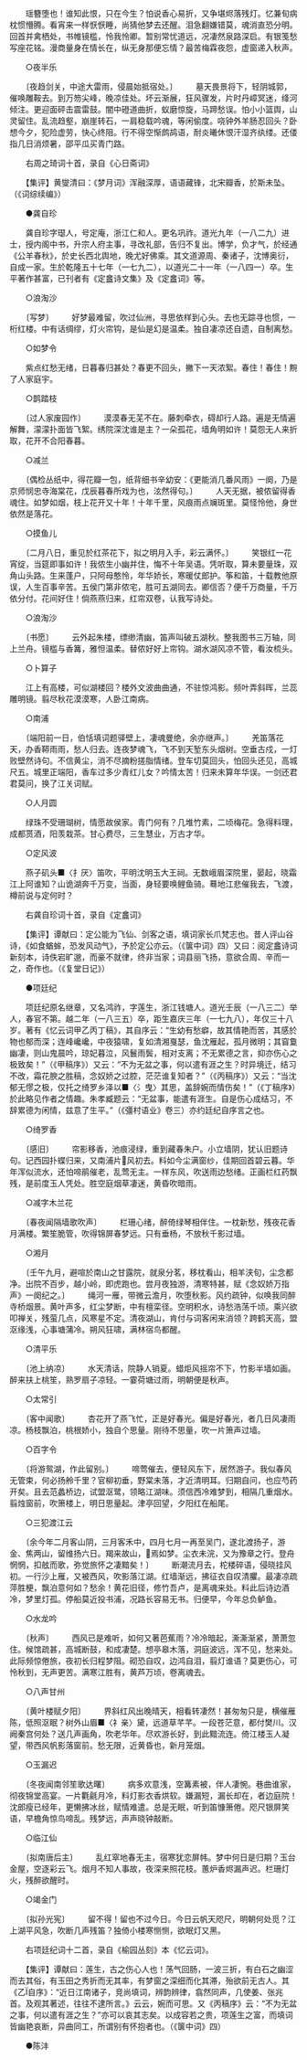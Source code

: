 <!-- { "loadSidebar": true } -->
　　瑶簪堕也！谁知此恨，只在今生？怕说香心易折，又争堪烬落残灯。忆兼旬病枕惯懵腾。看宵来一样恹恹睡，尚猜他梦去还醒。泪急翻嫌错莫，魂消直恐分明。回首并禽栖处，书帷镜槛，怜我怜卿。暂别常忧道远，况凄然泉路深启。有银笺愁写座花铭。漫商量身在情长在，纵无身那便忘情？最苦梅霖夜怨，虚窗递入秋声。

　　○夜半乐

　　〔夜趋剑关，中途大雷雨，侵晨始抵宿处。〕
　　墓天畏景将下，轻阴城郭，催唤雕鞍去。到万笏尖峰，晚凉佳处。坏云渐展，狂风骤发，片时丹嶂冥迷，绛河倾注。更迎面砰击震雷鼓。闇中磴道曲折，蚁磨惊旋，马蹄愁误。怕小小篮舆，山灵留住。乱流趋壑，崩崖转石，一肩稳载吟魂，等闲偷度。哓钟外羊肠忍回头？卧想今夕，犯险虚劳，快心终阻。行不得空惭鹧鸪语，耐炎曦休恨汗湿齐纨缕。还偻指几日消烦暑，邵平瓜买青门路。

　　右周之琦词十首，录自《心日斋词》

　　【集评】黄燮清曰：《梦月词》浑融深厚，语语藏锋，北宋瓣香，於斯未坠。（《词综续编》）

　　●龚自珍

　　龚自珍字璱人，号定庵，浙江仁和人。更名巩祚。道光九年（一八二九）进士，授内阁中书，升宗人府主事，寻改礼部，告归不复出。博学，负才气，於经通《公羊春秋》，於史长西北舆地，晚尤好佛乘。其文道源周、秦诸子，沈博奥衍，自成一家。生於乾隆五十七年（一七九二），以道光二十一年（一八四一）卒。生平著作甚富，已刊者有《定盫诗文集》及《定盫词》等。

　　○浪淘沙

　　〔写梦〕
　　好梦最难留，吹过仙洲，寻思依样到心头。去也无踪寻也惯，一桁红楼。中有话绸缪，灯火帘钩，是仙是幻是温柔。独自凄凉还自遗，自制离愁。

　　○如梦令

　　紫点红愁无绪，日暮春归甚处？春更不回头，撇下一天浓絮。春住！春住！黦了人家庭宇。

　　○鹊踏枝

　　〔过人家废园作〕
　　漠漠春无芜不在。藤刺牵衣，碍却行人路。遍是无情遍解舞，濛濛扑面皆飞絮。绣院深沈谁是主？一朵孤花，墙角明如许！莫怨无人来折取，花开不合阳春暮。

　　○减兰

　　〔偶检丛纸中，得花瓣一包，纸背细书辛幼安：《更能消几番风雨》一阕，乃是京师悯忠寺海棠花，戊辰暮春所戏为也，泫然得句。〕
　　人天无据，被侬留得香魂住。如梦如烟，枝上花开又十年！十年千里，风痕雨点斓斑里。莫怪怜他，身世依然是落花。

　　○摸鱼儿

　　〔二月八日，重见於红茶花下，拟之明月入手，彩云满怀。〕
　　笑银红一花宵绽，当筵即事如许！我侬生小幽并住，悔不十年吴语。凭听取，算未要量珠，双角山头路。生来蓬户，只阿母憨怜，年华娇长，寒暖仗郎护。筝和笛，十载教他原误，人生百事辛苦。五侯门第非侬宅，胜可五湖同去。卿信否？便千万商量，千万依分付。花间好住！倘燕燕归来，红帘双卷，认我写诗处。

　　○浪淘沙

　　〔书愿〕
　　云外起朱楼，缥缈清幽，笛声叫破五湖秋。整我图书三万轴，同上兰舟。镜槛与香篝，雅怛温柔。替侬好好上帘钩。湖水湖风凉不管，看汝梳头。

　　○卜算子

　　江上有高楼，可似湖楼回？楼外文波曲曲通，不驻惊鸿影。频叶弄斜晖，兰蕊雕明镜。翦尽秋花漠漠寒，人卧江南病。

　　○南浦

　　〔端阳前一日，伯恬填词题驿壁上，凄魂曼绝，余亦继声。〕
　　羌笛落花天，办香鞯雨雨，愁人归去。连夜梦魂飞，飞不到天堑东头烟树。空垂古戍，一灯败壁然诗句。不信黄尘，消不尽摘粉搓脂情绪。登车切莫回头，怕回头还见，高城尺五。城里正端阳，香车过多少青红儿女？吟情太苦！归来未算年华误。一剑还君君莫问，换了江关词赋。

　　○人月圆

　　绿珠不受珊瑚树，情愿故侯家。青门何有？几堆竹素，二顷梅花。急得料理，成都贳酒，阳羡栽茶。甘心费尽，三生慧业，万古才华。

　　○定风波

　　燕子矶头■〈扌厌〉笛吹，平明沈明玉大王祠。无数峨眉深院里，晏起，晓霜江上阿谁知？山诡湖奔千万变，当面，身轻要唤鲤鱼骑。蓦地江悲催我去，飞渡，樽前说与定何时？

　　右龚自珍词十首，录自《定盫词》

　　【集评】谭献曰：定公能为飞仙、剑客之语，填词家长爪梵志也。昔人评山谷诗，《如食蝤蛑，恐发风动气》，予於定公亦云。（《箧中词》四）又曰：阅定盫诗词新刻本，诗佚宕旷邈，而豪不就律，终非当家；词县丽飞扬，意欲合周、辛而一之，奇作也。（《复堂日记》）

　　●项廷纪

　　项廷纪原名继章，又名鸿祚，字莲生，浙江钱塘人。道光壬辰（一八三二）举人，春官不第。越二年（一八三五）卒，距生嘉庆三年（一七九八），年仅三十八岁。著有《忆云词甲乙丙丁稿》，其自序云：“生幼有愁癖，故其情艳而苦，其感於物也郁而深；连峰巉巉，中夜猿啸，复如清湘戛瑟，鱼沈雁起，孤月微明；其窅敻幽凄，则山鬼晨吟，琼妃暮泣，风鬟雨鬓，相对支离；不无累德之言，抑亦伤心之极致矣！”（《甲稿序》）又云：“不为无盆之事，何以遣有涯之生？时异境迁，结习不改，霜花腴之胜稿，念奴娇之过腔，茫茫谁复知者？”（《丙稿序》）又云：“当沈郁无憀之极，仅托之绮罗乡泽以■〈氵曳〉其思，盖辞婉而情伤矣！”（《丁稿序》）於此略见作者之情趣。朱孝臧题云：“无盆事，能遣有涯生。自是伤心成结习，不辞累德为闲情，兹意了生平。”（《彊村语业》卷三）亦约廷纪自序言之也。

　　○绮罗香

　　〔感旧〕
　　帘影移香，池痕浸绿，重到藏春朱户。小立墙阴，犹认旧题诗句。记西园扑蝶归来，又南浦片风初去。料如今尘满窗纱，佳期回首碧云暮。华年浑似流水，还怕啼鹃催老，乱莺无主。一样东风，吹送雨边愁绪。正画栏红药飘残，是前度玉人凭处。胜空庭烟草凄迷，黄昏吹暗雨。

　　○减字木兰花

　　〔春夜闻隔墙歌吹声〕
　　栏珊心绪，醉倚绿琴相伴住。一枕新愁，残夜花香月满楼。繁笙脆管，吹得锦屏春梦远。只有垂杨，不放秋千影过墙。

　　○湘月

　　〔壬午九月，避喧於南山之甘露院，就泉分茗，移枕看山，相羊浃旬，尘念都净。出院不百步，越小岭，即虎跑也。尝月夜独游，清寒特甚，赋《念奴娇万指声》一阕纪之。〕
　　绳河一雁，带微云澹月，吹堕秋影。风约疏钟，似唤我同醉寺桥烟景。黄叶声多，红尘梦断，中有檀栾径。空明积水，诗愁浩荡千顷。乘兴欲叩禅关，残萤几点，风寒星不定。清夜湖山，肯付与词客闲来消领？跨鹤天高，盟沤缘浅，心事塘蒲冷。朔风狂啸，满林宿鸟都醒。

　　○清平乐

　　〔池上纳凉〕
　　水天清话，院静人销夏。蜡炬风摇帘不下，竹影半墙如画。醉来扶上桃笙，熟罗扇子凉轻。一霎荷塘过雨，明朝便是秋声。

　　○太常引

　　〔客中闻歌〕
　　杏花开了燕飞忙，正是好春光。偏是好春光，者几日风凄雨凉。杨枝飘泊，桃根娇小，独自个思量。刚待不思量，吹一片箫声过墙。

　　○百字令

　　〔将游鸳湖，作此留别。〕
　　啼莺催去，便轻风东下，居然游子。我似春风无管束，何必扬舲千里？官柳初垂，野棠未落，才近清明耳。归期自问，也应芍药开矣。且去范蠡桥边，试盟沤鹭，领略江湖味。须信西冷难梦到，相隔几重烟水。翦烛窗前，吹箫楼上，明日思量起。津亭回望，夕阳红在船尾。

　　○三犯渡江云

　　〔余今年二月客山阴，三月客禾中，四月七月一再至吴门，遂北渡扬子，游金、焦两山，留维扬六日。羯来故山，焉如梦。尘衣未浣，又为豫章之行。登舟惘惘，扣舷而歌，弥觉旅怀之凄黯矣！〕
　　断潮流月去，柁楼碎语，侵晓挂风初。一行沙上雁，又被西风，吹影落江湖。红墙渐远，拂征衣自叹清臞。最凄凉疏萍胜梗，飘泊意何如？愁余！黄花旧径，修竹吾卢，是离魂来处。料此后诗边酒冷，梦里灯孤。停船莫近投书浦，况路长容易无书。归便早，今年总负鲈鱼。

　　○水龙吟

　　〔秋声〕
　　西风已是难听，如何又著芭蕉雨？冷冷暗起，澌澌渐紧，萧萧忽住。候馆疏甚，高城断鼓，和成凄楚。想亭皋木落，洞庭波远，浑不见，愁来处。此际频惊倦旅，夜初长归程梦阻。砌恐自叹，边鸿自泪，翦灯谁语？莫更伤心，可怜秋到，无声更苦。满寒江胜有，黄芦万顷，卷离魂去。

　　○八声甘州

　　〔黄叶楼赋夕阳〕
　　界斜红风出晚晴天，相看转凄然！甚匆匆只是，横催雁陈，低照沤眠？树外山眉■〈礻亲〉黛，远道草芊芊。一段苍茫意，都付樊川。汉阙秦宫何处？送几声画角，吹老华年。尽欢游长好，到此黯流连。倚江楼玉人凝望，带西风帆影落窗前。愁无限，近黄昏也，新月笼烟。

　　○玉漏迟

　　〔冬夜闻南邻笙歌达曙〕
　　病多欢意浅，空篝素被，伴人凄惋。巷曲谁家，彻夜锦堂高宴。一片氍毹月冷，料灯影衣香烘软。嫌漏短，漏长却在，者边庭院！沈郎瘦已经年，更懒拂冰丝，赋情难遣。总是无眠，听到笛慷箫倦。咫尺银屏笑语，早檐角惊鸟啼乱。残梦远，声声晓钟敲断。

　　○临江仙

　　〔拟南唐后主〕
　　乱红窣地春无主，宿寒犹恋屏帏。梦中何日是归期？玉台金屋，空逐彩云飞。烟月不知人事故，夜深来照花枝。蕙炉香烬漏声迟。栏珊灯火，残醉欲醒时。

　　○竭金门

　　〔拟孙光宪〕
　　留不得！留也不过今日。今日云帆天咫尺，明朝何处觅？江上湖平风急，吹断几声残笛？独倚小楼寒恻恻，欲眠灯又黑。

　　右项廷纪词十二首，录自《榆园丛刻》本《忆云词》。

　　【集评】谭献曰：莲生，古之伤心人也！荡气回肠，一波三折，有白石之幽涩而去其俗，有玉田之秀折而无其率，有梦窗之深细而化其滞，殆欲前无古人。其《乙自序》：“近日江南诸子，竞尚填词，辨韵辨律，翕然同声，几使姜、张兆首。及观其著述，往往不逮所言。》云云，婉而可思。又《丙稿序》云：“不为无盆之事，何以遣有涯之生？”亦可以哀其志矣。以成容若之贵，项莲生之富，而填词皆幽艳哀断，异曲同工，所谓别有怀抱者也。（《箧中词》四）

　　●陈沣

